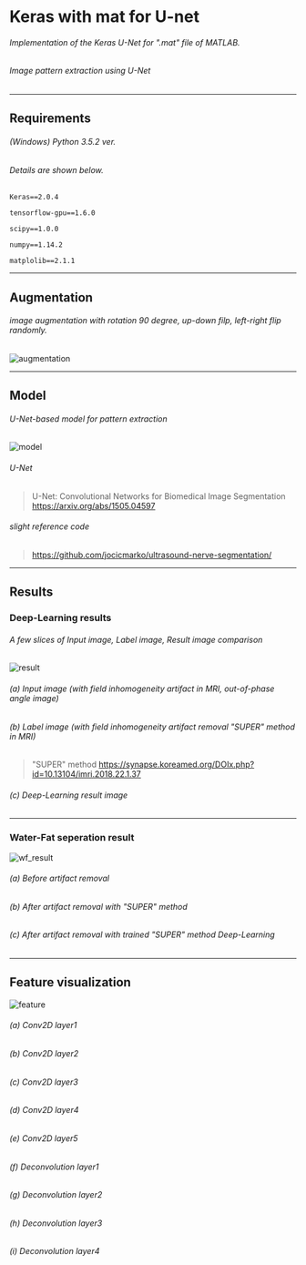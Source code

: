 # Keras with mat for U-net

###### Implementation of the Keras U-Net for ".mat" file of MATLAB.

###### Image pattern extraction using U-Net 

- - -
## Requirements

###### (Windows) Python 3.5.2 ver.

###### Details are shown below.

~~~
Keras==2.0.4

tensorflow-gpu==1.6.0

scipy==1.0.0

numpy==1.14.2

matplolib==2.1.1

~~~

- - -
## Augmentation

###### image augmentation with rotation 90 degree, up-down filp, left-right flip randomly.

![augmentation]( ./images/augmentation.png)

- - -
## Model

###### U-Net-based model for pattern extraction

![model]( ./images/model.png)

###### U-Net
> U-Net: Convolutional Networks for Biomedical Image Segmentation   <U-net/> <https://arxiv.org/abs/1505.04597>
###### slight reference code
> https://github.com/jocicmarko/ultrasound-nerve-segmentation/

- - -
## Results
### Deep-Learning results
###### A few slices of Input image, Label image, Result image comparison

![result]( ./images/result.png)

###### (a) Input image (with field inhomogeneity artifact in MRI, out-of-phase angle image)
###### (b) Label image (with field inhomogeneity artifact removal "SUPER" method in MRI) 
> "SUPER" method <SUPER-method/> https://synapse.koreamed.org/DOIx.php?id=10.13104/imri.2018.22.1.37
###### (c) Deep-Learning result image

- - -
### Water-Fat seperation result

![wf_result](./images/wf_result.png)

###### (a) Before artifact removal
###### (b) After artifact removal with "SUPER" method
###### (c) After artifact removal with trained "SUPER" method Deep-Learning

- - -
## Feature visualization

![feature](./images/feature.png)

###### (a) Conv2D layer1
###### (b) Conv2D layer2
###### (c) Conv2D layer3
###### (d) Conv2D layer4
###### (e) Conv2D layer5
###### (f) Deconvolution layer1
###### (g) Deconvolution layer2
###### (h) Deconvolution layer3
###### (i) Deconvolution layer4
